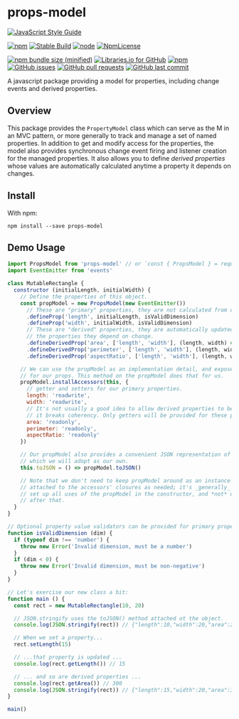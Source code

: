 # props-model

[![JavaScript Style Guide](https://cdn.rawgit.com/standard/standard/master/badge.svg)](https://github.com/standard/standard)

[![npm](https://img.shields.io/npm/v/props-model.svg)](https://libraries.io/github/mearns/props-model)
[![Stable Build](https://travis-ci.org/mearns/props-model.svg?branch=versions%2Fstable)](https://travis-ci.org/mearns/props-model)
[![node](https://img.shields.io/node/v/props-model.svg)](https://www.npmjs.com/package/props-model)
[![NpmLicense](https://img.shields.io/npm/l/props-model.svg)](https://spdx.org/licenses/MIT)

[![npm bundle size (minified)](https://img.shields.io/bundlephobia/min/props-model.svg)](https://www.npmjs.com/package/props-model)
[![Libraries.io for GitHub](https://img.shields.io/librariesio/github/mearns/props-model.svg)](https://libraries.io/github/mearns/props-model)
[![npm](https://img.shields.io/npm/dy/props-model.svg)](https://www.npmjs.com/package/props-model)
[![GitHub issues](https://img.shields.io/github/issues-raw/mearns/props-model.svg)](https://github.com/mearns/props-model/issues?q=is%3Aissue+is%3Aopen)
[![GitHub pull requests](https://img.shields.io/github/issues-pr-raw/mearns/props-model.svg)](https://github.com/mearns/props-model/pulls?q=is%3Apr+is%3Aopen)
[![GitHub last commit](https://img.shields.io/github/last-commit/mearns/props-model.svg)](https://github.com/mearns/props-model/commits/)

A javascript package providing a model for properties, including change events and derived properties.

## Overview

This package provides the `PropertyModel` class which can serve as the M in an MVC pattern, or more generally
to track and manage a set of named properties. In addition to get and modify access for the properties, the
model also provides synchronous change event firing and listener creation for the managed properties. It
also allows you to define _derived properties_ whose values are automatically calculated anytime a property
it depends on changes.

## Install

With npm:

```console
npm install --save props-model
```

## Demo Usage

```javascript
import PropsModel from 'props-model' // or `const { PropsModel } = require('props-model')`
import EventEmitter from 'events'

class MutableRectangle {
  constructor (initialLength, initialWidth) {
    // Define the properties of this object.
    const propModel = new PropsModel(new EventEmitter())
      // These are "primary" properties, they are not calculated from other properties.
      .defineProp('length', initialLength, isValidDimension)
      .defineProp('width', initialWidth, isValidDimension)
      // These are "derived" properties, they are automatically updated when any of
      // the properties they depend on change.
      .defineDerivedProp('area', ['length', 'width'], (length, width) => length * width)
      .defineDerivedProp('perimeter', ['length', 'width'], (length, width) => (2 * length) + (2 * width))
      .defineDerivedProp('aspectRatio', ['length', 'width'], (length, width) => length / width)

    // We can use the propModel as an implementation detail, and expose classical getters and setters
    // for our props. This method on the propModel does that for us.
    propModel.installAccessors(this, {
      // getter and setters for our primary properties.
      length: 'readwrite',
      width: 'readwrite',
      // It's not usually a good idea to allow derived properties to be set directly,
      // it breaks coherency. Only getters will be provided for these properties.
      area: 'readonly',
      perimeter: 'readonly',
      aspectRatio: 'readonly'
    })

    // Our propModel also provides a convenient JSON representation of our properties,
    // which we will adopt as our own.
    this.toJSON = () => propModel.toJSON()

    // Note that we don't need to keep propModel around as an instance property, it's
    // attached to the accessors' closures as needed; it's _generally_ good practice to
    // set up all uses of the propModel in the constructor, and *not* use it directly
    // after that.
  }
}

// Optional property value validators can be provided for primary properties.
function isValidDimension (dim) {
  if (typeof dim !== 'number') {
    throw new Error('Invalid dimension, must be a number')
  }
  if (dim < 0) {
    throw new Error('Invalid dimension, must be non-negative')
  }
}

// Let's exercise our new class a bit:
function main () {
  const rect = new MutableRectangle(10, 20)

  // JSON.stringify uses the toJSON() method attached ot the object.
  console.log(JSON.stringify(rect)) // {"length":10,"width":20,"area":200,"perimeter":60,"aspectRatio":0.5}

  // When we set a property...
  rect.setLength(15)

  // ...that property is updated ...
  console.log(rect.getLength()) // 15

  // ... and so are derived properties ...
  console.log(rect.getArea()) // 300
  console.log(JSON.stringify(rect)) // {"length":15,"width":20,"area":300,"perimeter":70,"aspectRatio":0.75}
}

main()

```
